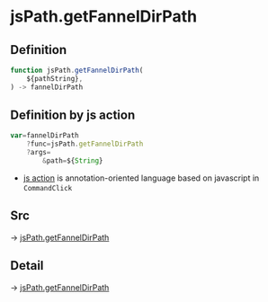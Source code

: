 # jsPath.getFannelDirPath

## Definition

```js.js
function jsPath.getFannelDirPath(
	${pathString},
) -> fannelDirPath
```


## Definition by js action

```js.js
var=fannelDirPath
	?func=jsPath.getFannelDirPath
	?args=
		&path=${String}
```

- [js action](#) is annotation-oriented language based on javascript in `CommandClick`



## Src

-> [jsPath.getFannelDirPath](https://github.com/puutaro/CommandClick/blob/master/app/src/main/java/com/puutaro/commandclick/fragment_lib/terminal_fragment/js_interface/JsPath.kt#L134)

## Detail

-> [jsPath.getFannelDirPath](https://github.com/puutaro/CommandClick/blob/master/md/developer/js_interface/details/JsPath/getFannelDirPath.md)
